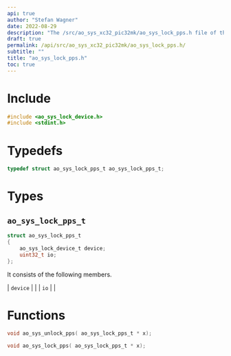 ```yaml
---
api: true
author: "Stefan Wagner"
date: 2022-08-29
description: "The /src/ao_sys_xc32_pic32mk/ao_sys_lock_pps.h file of the ao real-time operating system."
draft: true
permalink: /api/src/ao_sys_xc32_pic32mk/ao_sys_lock_pps.h/
subtitle: ""
title: "ao_sys_lock_pps.h"
toc: true
---
```


# Include

```c
#include <ao_sys_lock_device.h>
#include <stdint.h>
```

# Typedefs

```c
typedef struct ao_sys_lock_pps_t ao_sys_lock_pps_t;
```

# Types

## `ao_sys_lock_pps_t`

```c
struct ao_sys_lock_pps_t
{
    ao_sys_lock_device_t device;
    uint32_t io;
};
```

It consists of the following members.

| `device` | |
| `io` | |

# Functions

```c
void ao_sys_unlock_pps( ao_sys_lock_pps_t * x);
```

```c
void ao_sys_lock_pps( ao_sys_lock_pps_t * x);
```

